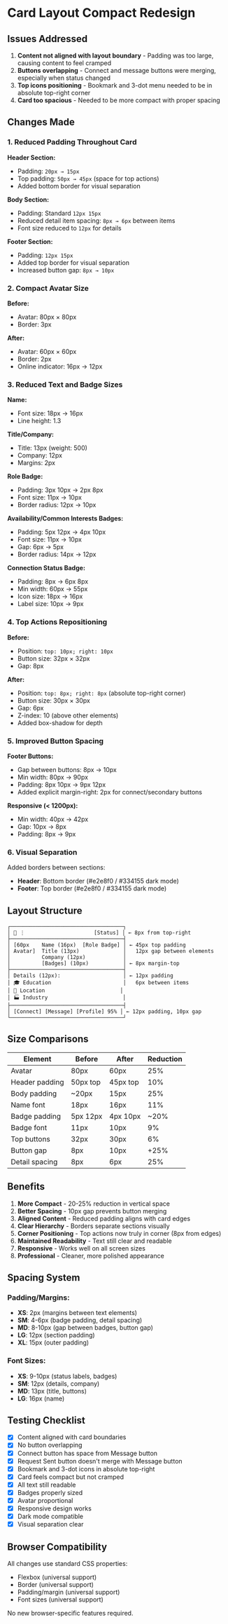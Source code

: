 # Card Layout Compact Redesign

## Issues Addressed

1. **Content not aligned with layout boundary** - Padding was too large, causing content to feel cramped
2. **Buttons overlapping** - Connect and message buttons were merging, especially when status changed
3. **Top icons positioning** - Bookmark and 3-dot menu needed to be in absolute top-right corner
4. **Card too spacious** - Needed to be more compact with proper spacing

## Changes Made

### 1. Reduced Padding Throughout Card

**Header Section:**
- Padding: `20px → 15px`
- Top padding: `50px → 45px` (space for top actions)
- Added bottom border for visual separation

**Body Section:**
- Padding: Standard `12px 15px`
- Reduced detail item spacing: `8px → 6px` between items
- Font size reduced to `12px` for details

**Footer Section:**
- Padding: `12px 15px`
- Added top border for visual separation
- Increased button gap: `8px → 10px`

### 2. Compact Avatar Size

**Before:**
- Avatar: 80px × 80px
- Border: 3px

**After:**
- Avatar: 60px × 60px
- Border: 2px
- Online indicator: 16px → 12px

### 3. Reduced Text and Badge Sizes

**Name:**
- Font size: 18px → 16px
- Line height: 1.3

**Title/Company:**
- Title: 13px (weight: 500)
- Company: 12px
- Margins: 2px

**Role Badge:**
- Padding: 3px 10px → 2px 8px
- Font size: 11px → 10px
- Border radius: 12px → 10px

**Availability/Common Interests Badges:**
- Padding: 5px 12px → 4px 10px
- Font size: 11px → 10px
- Gap: 6px → 5px
- Border radius: 14px → 12px

**Connection Status Badge:**
- Padding: 8px → 6px 8px
- Min width: 60px → 55px
- Icon size: 18px → 16px
- Label size: 10px → 9px

### 4. Top Actions Repositioning

**Before:**
- Position: `top: 10px; right: 10px`
- Button size: 32px × 32px
- Gap: 8px

**After:**
- Position: `top: 8px; right: 8px` (absolute top-right corner)
- Button size: 30px × 30px
- Gap: 6px
- Z-index: 10 (above other elements)
- Added box-shadow for depth

### 5. Improved Button Spacing

**Footer Buttons:**
- Gap between buttons: 8px → 10px
- Min width: 80px → 90px
- Padding: 8px 10px → 9px 12px
- Added explicit margin-right: 2px for connect/secondary buttons

**Responsive (< 1200px):**
- Min width: 40px → 42px
- Gap: 10px → 8px
- Padding: 8px → 9px

### 6. Visual Separation

Added borders between sections:
- **Header**: Bottom border (#e2e8f0 / #334155 dark mode)
- **Footer**: Top border (#e2e8f0 / #334155 dark mode)

## Layout Structure

```
┌────────────────────────────────────┐
│ 🔖 ⋮                      [Status] │ ← 8px from top-right
├────────────────────────────────────┤
│ [60px    Name (16px)  [Role Badge] │ ← 45px top padding
│ Avatar]  Title (13px)              │   12px gap between elements
│          Company (12px)            │
│          [Badges] (10px)           │ ← 8px margin-top
├────────────────────────────────────┤
│ Details (12px):                    │ ← 12px padding
│ 🎓 Education                       │   6px between items
│ 📍 Location                        │
│ 🏭 Industry                        │
├────────────────────────────────────┤
│ [Connect] [Message] [Profile] 95% │ ← 12px padding, 10px gap
└────────────────────────────────────┘
```

## Size Comparisons

| Element | Before | After | Reduction |
|---------|--------|-------|-----------|
| Avatar | 80px | 60px | 25% |
| Header padding | 50px top | 45px top | 10% |
| Body padding | ~20px | 15px | 25% |
| Name font | 18px | 16px | 11% |
| Badge padding | 5px 12px | 4px 10px | ~20% |
| Badge font | 11px | 10px | 9% |
| Top buttons | 32px | 30px | 6% |
| Button gap | 8px | 10px | +25% |
| Detail spacing | 8px | 6px | 25% |

## Benefits

1. **More Compact** - 20-25% reduction in vertical space
2. **Better Spacing** - 10px gap prevents button merging
3. **Aligned Content** - Reduced padding aligns with card edges
4. **Clear Hierarchy** - Borders separate sections visually
5. **Corner Positioning** - Top actions now truly in corner (8px from edges)
6. **Maintained Readability** - Text still clear and readable
7. **Responsive** - Works well on all screen sizes
8. **Professional** - Cleaner, more polished appearance

## Spacing System

### Padding/Margins:
- **XS**: 2px (margins between text elements)
- **SM**: 4-6px (badge padding, detail spacing)
- **MD**: 8-10px (gap between badges, button gap)
- **LG**: 12px (section padding)
- **XL**: 15px (outer padding)

### Font Sizes:
- **XS**: 9-10px (status labels, badges)
- **SM**: 12px (details, company)
- **MD**: 13px (title, buttons)
- **LG**: 16px (name)

## Testing Checklist

- [x] Content aligned with card boundaries
- [x] No button overlapping
- [x] Connect button has space from Message button
- [x] Request Sent button doesn't merge with Message button
- [x] Bookmark and 3-dot icons in absolute top-right
- [x] Card feels compact but not cramped
- [x] All text still readable
- [x] Badges properly sized
- [x] Avatar proportional
- [x] Responsive design works
- [x] Dark mode compatible
- [x] Visual separation clear

## Browser Compatibility

All changes use standard CSS properties:
- Flexbox (universal support)
- Border (universal support)
- Padding/margin (universal support)
- Font sizes (universal support)

No new browser-specific features required.
